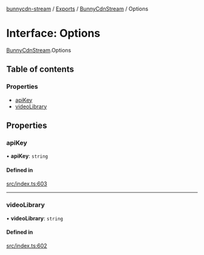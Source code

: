 [bunnycdn-stream](../README.md) / [Exports](../modules.md) / [BunnyCdnStream](../modules/BunnyCdnStream.md) / Options

# Interface: Options

[BunnyCdnStream](../modules/BunnyCdnStream.md).Options

## Table of contents

### Properties

- [apiKey](BunnyCdnStream.Options.md#apikey)
- [videoLibrary](BunnyCdnStream.Options.md#videolibrary)

## Properties

### apiKey

• **apiKey**: `string`

#### Defined in

[src/index.ts:603](https://github.com/dan-online/bunnycdn-stream/blob/f2e1c22/src/index.ts#L603)

___

### videoLibrary

• **videoLibrary**: `string`

#### Defined in

[src/index.ts:602](https://github.com/dan-online/bunnycdn-stream/blob/f2e1c22/src/index.ts#L602)
